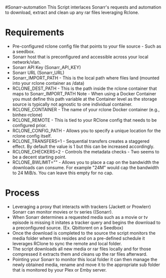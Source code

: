 #Sonarr-automation
This Script interlaces Sonarr's requests and automation to download, extract and clean up any rar files leveraging Rclone.

# Requirements
- Pre-configured rclone config file that points to your file source - Such as a seedbox.
- Sonarr host that is preconfigured and accessible across your local network/vlan.
- Sonarr API Key (Sonarr_API_KEY)
- Sonarr URL (Sonarr_URL)
- Sonarr_IMPORT_PATH - This is the local path where files land (mounted into your rclone container as /data)
- RCLONE_DEST_PATH - This is the path inside the rclone container that maps to Sonarr_IMPORT_PATH Note - When using a Docker Container you must define this path variable at the Container level as the storage source is typically not agnostic to one individual container.
- RCLONE_CONTAINER - The name of your rclone Docker container (e.g., binhex-rclone)
- RCLONE_REMOTE - This is tied to your RClone config that needs to be configured prior.
- RCLONE_CONFIG_PATH - Allows you to specify a unique location for the rclone config itself.
- RCLONE_TRANSFERS=1 - Sequential transfers creates a staggered effect. By default the value is 1 but this can be increased accordingly.
- RCLONE_CHECKERS=2 - Controls the metadata checks - Two seems to be a decent starting point.
- RCLONE_BWLIMIT="" - Allows you to place a cap on the bandwidth the downloads can consume. For example "24M" would cap the bandwidth to 24 MiB/s. You can leave this empty for no cap.

# Process
- Leveraging a proxy that interacts with trackers (Jackett or Prowlerr) Sonarr can monitor movies or tv series ((Sonarr).
- When Sonarr determines a requested media such as a movie or tv episode is missing it initates a tracker query and begins the download to a preconfigured source. (Ex. Qbittorent on a Seedbox)
- Once the download is completed to the source the script monitors the media folder where this resides and on a pre-defined schedule it leverages RClone to sync the remote and local folder.
- The script downloads all new media or rar files locally and for those compressed it extracts them and cleans up the rar files afterward.
- Pointing your Sonarr to monitor this local folder it can then manage the newly obtained media, rename and move it to the appropriate sub folder that is monitored by your Plex or Emby server.
